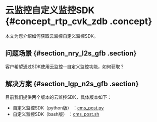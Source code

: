 # 云监控自定义监控SDK {#concept_rtp_cvk_zdb .concept}

本文为您介绍如何获取云监控自定义监控SDK。

## 问题场景 {#section_nry_l2s_gfb .section}

客户希望通过SDK使用云监控--自定义监控功能，如何获取？

## 解决方案 {#section_lgp_n2s_gfb .section}

目前我们提供两个版本的云监控SDK，具体版本如下：

-   自定义监控SDK（python版） ：[cms\_post.py](http://aliyun_portal_storage.oss-cn-hangzhou.aliyuncs.com/help%2Fjiankong%2Fcms_post.py)
-   自定义监控SDK（bash版） ：[cms\_post.sh](http://imgs-storage.cdn.aliyuncs.com/help/jiankong/cms_post.sh)

